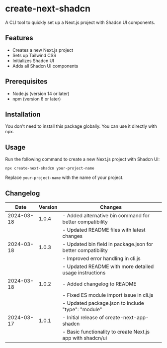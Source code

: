 # create-next-shadcn

A CLI tool to quickly set up a Next.js project with Shadcn UI components.

## Features

- Creates a new Next.js project
- Sets up Tailwind CSS
- Initializes Shadcn UI
- Adds all Shadcn UI components

## Prerequisites

- Node.js (version 14 or later)
- npm (version 6 or later)

## Installation

You don't need to install this package globally. You can use it directly with npx.

## Usage

Run the following command to create a new Next.js project with Shadcn UI:

```node
npx create-next-shadcn your-project-name
```

Replace `your-project-name` with the name of your project.

## Changelog

| Date       | Version | Changes                                                    |
|------------|---------|-----------------------------------------------------------|
| 2024-03-18 | 1.0.4   | - Added alternative bin command for better compatibility   |
|            |         | - Updated README files with latest changes                 |
| 2024-03-18 | 1.0.3   | - Updated bin field in package.json for better compatibility |
|            |         | - Improved error handling in cli.js                        |
|            |         | - Updated README with more detailed usage instructions     |
| 2024-03-18 | 1.0.2   | - Added changelog to README                                |
|            |         | - Fixed ES module import issue in cli.js                   |
|            |         | - Updated package.json to include "type": "module"         |
| 2024-03-17 | 1.0.1   | - Initial release of create-next-app-shadcn                |
|            |         | - Basic functionality to create Next.js app with shadcn/ui |
